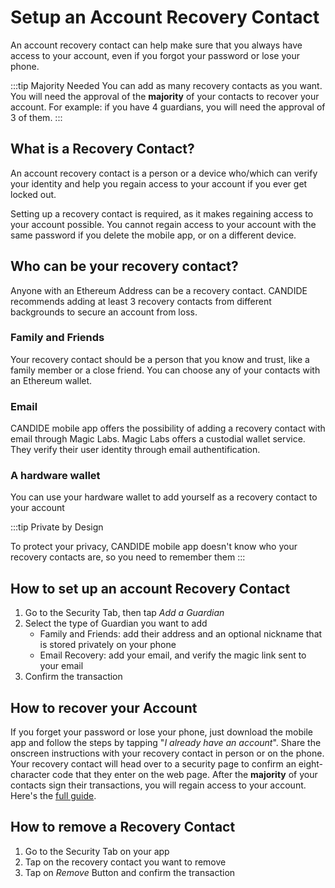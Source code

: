 # Setup an Account Recovery Contact

An account recovery contact can help make sure that you always have access to your account, even if you forgot your password or lose your phone.

:::tip Majority Needed
You can add as many recovery contacts as you want. You will need the approval of the **majority** of your contacts to recover your account. For example: if you have 4 guardians, you will need the approval of 3 of them.
:::

## What is a Recovery Contact?

An account recovery contact is a person or a device who/which can verify your identity and help you regain access to your account if you ever get locked out. 

Setting up a recovery contact is required, as it makes regaining access to your account possible. You cannot regain access to your account with the same password if you delete the mobile app, or on a different device.

## Who can be your recovery contact?

Anyone with an Ethereum Address can be a recovery contact. CANDIDE recommends adding at least 3 recovery contacts from different backgrounds to secure an account from loss.

### Family and Friends
Your recovery contact should be a person that you know and trust, like a family member or a close friend. You can choose any of your contacts with an Ethereum wallet.

### Email

CANDIDE mobile app offers the possibility of adding a recovery contact with email through Magic Labs. Magic Labs offers a custodial wallet service. They verify their user identity through email authentification. 

### A hardware wallet
You can use your hardware wallet to add yourself as a recovery contact to your account

:::tip Private by Design

To protect your privacy, CANDIDE mobile app doesn't know who your recovery contacts are, so you need to remember them
:::

## How to set up an account Recovery Contact

1. Go to the Security Tab, then tap *Add a Guardian*
2. Select the type of Guardian you want to add
   - Family and Friends: add their address and an optional nickname that is stored privately on your phone
   - Email Recovery: add your email, and verify the magic link sent to your email
3. Confirm the transaction

## How to recover your Account

If you forget your password or lose your phone, just download the mobile app and follow the steps by tapping "*I already have an account*". Share the onscreen instructions with your recovery contact in person or on the phone. Your recovery contact will head over to a security page to confirm an eight-character code that they enter on the web page. After the **majority** of your contacts sign their transactions, you will regain access to your account. Here's the [full guide](3-recover-your-account.md).


## How to remove a Recovery Contact
1. Go to the Security Tab on your app
2. Tap on the recovery contact you want to remove
3. Tap on *Remove* Button and confirm the transaction

